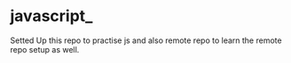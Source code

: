 # javascript_
Setted Up  this repo to practise js and also remote repo to learn the remote repo setup as well.